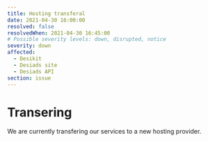 ```yaml
---
title: Hosting transferal
date: 2021-04-30 16:00:00
resolved: false
resolvedWhen: 2021-04-30 16:45:00
# Possible severity levels: down, disrupted, notice
severity: down
affected:
  - Desikit
  - Desiads site
  - Desiads API
section: issue
---
```


# Transering

We are currently transfering our services to a new hosting provider.
